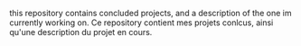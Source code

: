 this repository contains concluded projects, and a description of the one im currently working on.
Ce repository contient mes projets conlcus, ainsi qu'une description du projet en cours.
